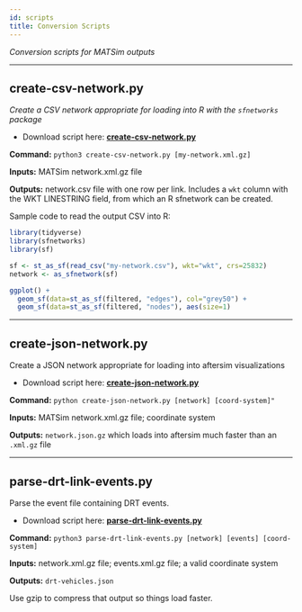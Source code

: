 ```yaml
---
id: scripts
title: Conversion Scripts
---
```


_Conversion scripts for MATSim outputs_

---

## create-csv-network.py

_Create a CSV network appropriate for loading into R with the `sfnetworks` package_

- Download script here: **[create-csv-network.py](https://raw.githubusercontent.com/aftersim/aftersim.github.io/source/scripts/create-csv-network.py)**

**Command:** `python3 create-csv-network.py [my-network.xml.gz]`

**Inputs:** MATSim network.xml.gz file

**Outputs:** network.csv file with one row per link. Includes a `wkt` column with the WKT LINESTRING field, from which an R sfnetwork can be created.

Sample code to read the output CSV into R:

```R
library(tidyverse)
library(sfnetworks)
library(sf)

sf <- st_as_sf(read_csv("my-network.csv"), wkt="wkt", crs=25832)
network <- as_sfnetwork(sf)

ggplot() +
  geom_sf(data=st_as_sf(filtered, "edges"), col="grey50") +
  geom_sf(data=st_as_sf(filtered, "nodes"), aes(size=1)
```

---

## create-json-network.py

Create a JSON network appropriate for loading into aftersim visualizations

- Download script here: **[create-json-network.py](https://raw.githubusercontent.com/aftersim/aftersim.github.io/source/scripts/create-json-network.py)**

**Command:** `python create-json-network.py [network] [coord-system]"`

**Inputs:** MATSim network.xml.gz file; coordinate system

**Outputs:** `network.json.gz` which loads into aftersim much faster than an `.xml.gz` file

---

## parse-drt-link-events.py

Parse the event file containing DRT events.

- Download script here: **[parse-drt-link-events.py](https://raw.githubusercontent.com/aftersim/aftersim.github.io/source/scripts/parse-drt-link-events.py)**

**Command:** `python3 parse-drt-link-events.py [network] [events] [coord-system]`

**Inputs:** network.xml.gz file; events.xml.gz file; a valid coordinate system

**Outputs:** `drt-vehicles.json`

Use gzip to compress that output so things load faster.
